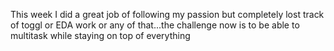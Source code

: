 This week I did a great job of following my passion but completely lost track of toggl or EDA work or any of that...the challenge now is to be able to multitask while staying on top of everything
